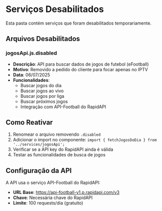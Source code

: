 # Serviços Desabilitados

Esta pasta contém serviços que foram desabilitados temporariamente.

## Arquivos Desabilitados

### jogosApi.js.disabled
- **Descrição**: API para buscar dados de jogos de futebol (eFootball)
- **Motivo**: Removido a pedido do cliente para focar apenas no IPTV
- **Data**: 06/07/2025
- **Funcionalidades**:
  - Buscar jogos do dia
  - Buscar jogos ao vivo
  - Buscar jogos por liga
  - Buscar próximos jogos
  - Integração com API-Football do RapidAPI

## Como Reativar

1. Renomear o arquivo removendo `.disabled`
2. Adicionar o import no componente: `import { fetchJogosDoDia } from '../services/jogosApi';`
3. Verificar se a API key do RapidAPI ainda é válida
4. Testar as funcionalidades de busca de jogos

## Configuração da API

A API usa o serviço API-Football do RapidAPI:
- **URL Base**: https://api-football-v1.p.rapidapi.com/v3
- **Chave**: Necessária chave do RapidAPI
- **Limite**: 100 requests/dia (gratuito) 